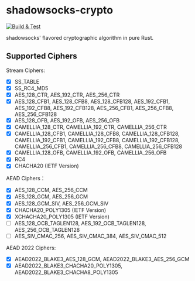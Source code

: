 # shadowsocks-crypto

[![Build & Test](https://github.com/shadowsocks/shadowsocks-crypto/actions/workflows/build-and-test.yml/badge.svg)](https://github.com/shadowsocks/shadowsocks-crypto/actions/workflows/build-and-test.yml)

shadowsocks' flavored cryptographic algorithm in pure Rust.

## Supported Ciphers

Stream Ciphers:

* [x] SS\_TABLE
* [x] SS\_RC4\_MD5
* [x] AES\_128\_CTR, AES\_192\_CTR, AES\_256\_CTR
* [x] AES\_128\_CFB1, AES\_128\_CFB8, AES\_128\_CFB128, AES\_192\_CFB1, AES\_192\_CFB8, AES\_192\_CFB128, AES\_256\_CFB1, AES\_256\_CFB8, AES\_256\_CFB128
* [x] AES\_128\_OFB, AES\_192\_OFB, AES\_256\_OFB
* [x] CAMELLIA\_128\_CTR, CAMELLIA\_192\_CTR, CAMELLIA\_256\_CTR
* [x] CAMELLIA\_128\_CFB1, CAMELLIA\_128\_CFB8, CAMELLIA\_128\_CFB128, CAMELLIA\_192\_CFB1, CAMELLIA\_192\_CFB8, CAMELLIA\_192\_CFB128, CAMELLIA\_256\_CFB1, CAMELLIA\_256\_CFB8, CAMELLIA\_256\_CFB128
* [x] CAMELLIA\_128\_OFB, CAMELLIA\_192\_OFB, CAMELLIA\_256\_OFB
* [x] RC4
* [x] CHACHA20 (IETF Version)

AEAD Ciphers：

* [x] AES\_128\_CCM, AES\_256\_CCM
* [x] AES\_128\_GCM, AES\_256\_GCM
* [x] AES\_128\_GCM\_SIV, AES\_256\_GCM\_SIV
* [x] CHACHA20\_POLY1305 (IETF Version)
* [x] XCHACHA20\_POLY1305 (IETF Version)
* [ ] AES\_128\_OCB\_TAGLEN128, AES\_192\_OCB\_TAGLEN128, AES\_256\_OCB\_TAGLEN128
* [ ] AES\_SIV\_CMAC\_256, AES\_SIV\_CMAC\_384, AES\_SIV\_CMAC\_512

AEAD 2022 Ciphers:

* [x] AEAD2022\_BLAKE3\_AES\_128\_GCM, AEAD2022\_BLAKE3\_AES\_256\_GCM
* [x] AEAD2022\_BLAKE3\_CHACHA20\_POLY1305, AEAD2022\_BLAKE3\_CHACHA8\_POLY1305
